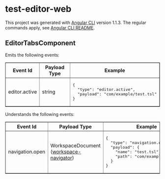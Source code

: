 # test-editor-web

This project was generated with [Angular CLI](https://github.com/angular/angular-cli) version 1.1.3.
The regular commands apply, see [Angular CLI README](https://github.com/angular/angular-cli/blob/master/README.md).

## EditorTabsComponent

Emits the following events:

<table border="1" width="100%">
  <tr>
    <th>Event Id</th>
    <th>Payload Type</th>
    <th>Example</th>
  </tr>
  <tr>
    <td>editor.active</td>
    <td>string</td>
    <td><pre>
{
  "type": "editor.active",
  "payload": "com/example/test.tsl"
}</pre></td>
  </tr>
</table>

Understands the following events:

<table border="1" width="100%">
  <tr>
    <th>Event Id</th>
    <th>Payload Type</th>
    <th>Example</th>
  </tr>
  <tr>
    <td>navigation.open</td>
    <td>
      WorkspaceDocument
      (<a href="https://www.npmjs.com/package/@testeditor/workspace-navigator">workspace-navigator</a>)
    </td>
    <td><pre>
{
  "type": "navigation.open",
  "payload": {
    "name": "test.tsl",
    "path": "com/example/test.tsl"
  }
}</pre></td>
  </tr>
</table>